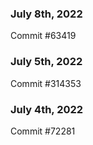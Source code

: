### July 8th, 2022

Commit #63419

### July 5th, 2022

Commit #314353


### July 4th, 2022

Commit #72281
